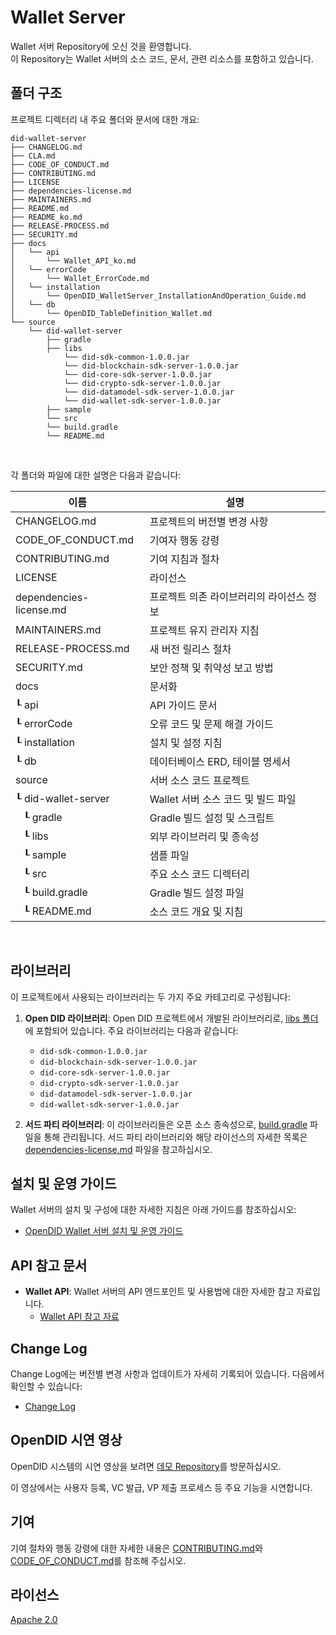 Wallet Server
==

Wallet 서버 Repository에 오신 것을 환영합니다. <br>
이 Repository는 Wallet 서버의 소스 코드, 문서, 관련 리소스를 포함하고 있습니다.

## 폴더 구조
프로젝트 디렉터리 내 주요 폴더와 문서에 대한 개요:

```
did-wallet-server
├── CHANGELOG.md
├── CLA.md
├── CODE_OF_CONDUCT.md
├── CONTRIBUTING.md
├── LICENSE
├── dependencies-license.md
├── MAINTAINERS.md
├── README.md
├── README_ko.md
├── RELEASE-PROCESS.md
├── SECURITY.md
├── docs
│   └── api
│       └── Wallet_API_ko.md
│   └── errorCode
│       └── Wallet_ErrorCode.md
│   └── installation
│       └── OpenDID_WalletServer_InstallationAndOperation_Guide.md
│   └── db
│       └── OpenDID_TableDefinition_Wallet.md
└── source
    └── did-wallet-server
        ├── gradle
        ├── libs
            └── did-sdk-common-1.0.0.jar
            └── did-blockchain-sdk-server-1.0.0.jar
            └── did-core-sdk-server-1.0.0.jar
            └── did-crypto-sdk-server-1.0.0.jar
            └── did-datamodel-sdk-server-1.0.0.jar
            └── did-wallet-sdk-server-1.0.0.jar
        ├── sample
        └── src
        └── build.gradle
        └── README.md
```

<br/>

각 폴더와 파일에 대한 설명은 다음과 같습니다:

| 이름                               | 설명                      |
|----------------------------------|-------------------------|
| CHANGELOG.md                     | 프로젝트의 버전별 변경 사항         |
| CODE_OF_CONDUCT.md               | 기여자 행동 강령               |
| CONTRIBUTING.md                  | 기여 지침과 절차               |
| LICENSE                          | 라이선스                    |
| dependencies-license.md          | 프로젝트 의존 라이브러리의 라이선스 정보  |
| MAINTAINERS.md                   | 프로젝트 유지 관리자 지침          |
| RELEASE-PROCESS.md               | 새 버전 릴리스 절차             |
| SECURITY.md                      | 보안 정책 및 취약성 보고 방법       |
| docs                             | 문서화                     |
| ┖ api                            | API 가이드 문서              |
| ┖ errorCode                      | 오류 코드 및 문제 해결 가이드       |
| ┖ installation                   | 설치 및 설정 지침              |
| ┖ db                             | 데이터베이스 ERD, 테이블 명세서     |
| source                           | 서버 소스 코드 프로젝트           |
| ┖ did-wallet-server              | Wallet 서버 소스 코드 및 빌드 파일 |
| &nbsp;&nbsp;&nbsp;┖ gradle       | Gradle 빌드 설정 및 스크립트     |
| &nbsp;&nbsp;&nbsp;┖ libs         | 외부 라이브러리 및 종속성          |
| &nbsp;&nbsp;&nbsp;┖ sample       | 샘플 파일                   |
| &nbsp;&nbsp;&nbsp;┖ src          | 주요 소스 코드 디렉터리           |
| &nbsp;&nbsp;&nbsp;┖ build.gradle | Gradle 빌드 설정 파일         |
| &nbsp;&nbsp;&nbsp;┖ README.md    | 소스 코드 개요 및 지침           |

<br/>


## 라이브러리

이 프로젝트에서 사용되는 라이브러리는 두 가지 주요 카테고리로 구성됩니다:

1. **Open DID 라이브러리**: Open DID 프로젝트에서 개발된 라이브러리로, [libs 폴더](source/did-wallet-server/libs)에 포함되어 있습니다. 주요 라이브러리는 다음과 같습니다:

    - `did-sdk-common-1.0.0.jar`
    - `did-blockchain-sdk-server-1.0.0.jar`
    - `did-core-sdk-server-1.0.0.jar`
    - `did-crypto-sdk-server-1.0.0.jar`
    - `did-datamodel-sdk-server-1.0.0.jar`
    - `did-wallet-sdk-server-1.0.0.jar`

2. **서드 파티 라이브러리**: 이 라이브러리들은 오픈 소스 종속성으로, [build.gradle](source/did-wallet-server/build.gradle) 파일을 통해 관리됩니다. 서드 파티 라이브러리와 해당 라이선스의 자세한 목록은 [dependencies-license.md](dependencies-license.md) 파일을 참고하십시오.

## 설치 및 운영 가이드

Wallet 서버의 설치 및 구성에 대한 자세한 지침은 아래 가이드를 참조하십시오:
- [OpenDID Wallet 서버 설치 및 운영 가이드](docs/installation/OpenDID_WalletServer_InstallationAndOperation_Guide.md)

## API 참고 문서

- **Wallet API**: Wallet 서버의 API 엔드포인트 및 사용법에 대한 자세한 참고 자료입니다.
    - [Wallet API 참고 자료](docs/api/Wallet_API_ko.md)

## Change Log

Change Log에는 버전별 변경 사항과 업데이트가 자세히 기록되어 있습니다. 다음에서 확인할 수 있습니다:
- [Change Log](CHANGELOG.md)

## OpenDID 시연 영상

OpenDID 시스템의 시연 영상을 보려면 [데모 Repository](https://github.com/OmniOneID/did-demo-server)를 방문하십시오. <br>

이 영상에서는 사용자 등록, VC 발급, VP 제출 프로세스 등 주요 기능을 시연합니다.

## 기여

기여 절차와 행동 강령에 대한 자세한 내용은 [CONTRIBUTING.md](CONTRIBUTING.md)와 [CODE_OF_CONDUCT.md](CODE_OF_CONDUCT.md)를 참조해 주십시오.

## 라이선스
[Apache 2.0](LICENSE)
